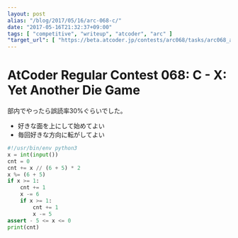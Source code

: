 ```yaml
---
layout: post
alias: "/blog/2017/05/16/arc-068-c/"
date: "2017-05-16T21:32:37+09:00"
tags: [ "competitive", "writeup", "atcoder", "arc" ]
"target_url": [ "https://beta.atcoder.jp/contests/arc068/tasks/arc068_a" ]
---
```


# AtCoder Regular Contest 068: C - X: Yet Another Die Game

部内でやったら誤読率$30$%ぐらいでした。

-   好きな面を上にして始めてよい
-   毎回好きな方向に転がしてよい

``` python
#!/usr/bin/env python3
x = int(input())
cnt = 0
cnt += x // (6 + 5) * 2
x %= (6 + 5)
if x >= 1:
    cnt += 1
    x -= 6
    if x >= 1:
        cnt += 1
        x -= 5
assert - 5 <= x <= 0
print(cnt)
```
